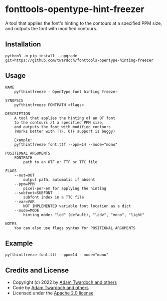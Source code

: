 # fonttools-opentype-hint-freezer

A tool that applies the font's hinting to the contours at a specified PPM size, and outputs the font with modified contours.

## Installation

```
python3 -m pip install --upgrade git+https://github.com/twardoch/fonttools-opentype-hinting-freezer
```

## Usage

```
NAME
    pyfthintfreeze - OpenType font hinting freezer

SYNOPSIS
    pyfthintfreeze FONTPATH <flags>

DESCRIPTION
    A tool that applies the hinting of an OT font
    to the contours at a specified PPM size,
    and outputs the font with modified contours
    (Works better with TTF, OTF support is buggy)

    Example:
    pyfthintfreeze font.ttf --ppm=14 --mode="mono"

POSITIONAL ARGUMENTS
    FONTPATH
        path to an OTF or TTF or TTC file

FLAGS
    --out=OUT
        output path, automatic if absent
    --ppm=PPM
        pixel-per-em for applying the hinting
    --subfont=SUBFONT
        subfont index in a TTC file
    --var=VAR
        NOT IMPLEMENTED variable font location as a dict
    --mode=MODE
        hinting mode: "lcd" (default), "lcdv", "mono", "light"

NOTES
    You can also use flags syntax for POSITIONAL ARGUMENTS
```

## Example

```
pyfthintfreeze font.ttf --ppm=14 --mode="mono"
```

## Credits and License

- Copyright (c) 2022 by [Adam Twardoch and others](./AUTHORS.txt)
- Code by [Adam Twardoch and others](./CONTRIBUTORS.txt)
- Licensed under the [Apache 2.0 license](./LICENSE)
